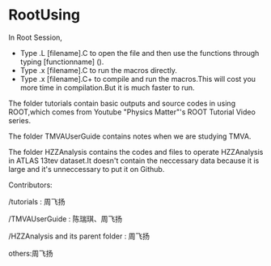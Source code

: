 # RootUsing
In Root Session,
 - Type .L [filename].C to open the file and then use the functions through typing [functionname] ().
 - Type .x [filename].C to run the macros directly.
 - Type .x [filename].C+ to compile and run the macros.This will cost you more time in compilation.But it is much faster to run.
  
The folder tutorials contain basic outputs and source codes in using ROOT,which comes from Youtube "Physics Matter"'s ROOT Tutorial Video series.

The folder TMVAUserGuide contains notes when we are studying TMVA.

The folder HZZAnalysis contains the codes and files to operate HZZAnalysis in ATLAS 13tev dataset.It doesn't contain the neccessary data because it is large and it's unneccessary to put it on Github.

Contributors:

/tutorials : 周飞扬

/TMVAUserGuide : 陈瑞琪、周飞扬

/HZZAnalysis and its parent folder : 周飞扬

others:周飞扬

